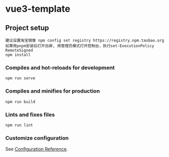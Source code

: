 # vue3-template


## Project setup
```
建议设置淘宝镜像 npm config set registry https://registry.npm.taobao.org
如果用pnpm安装后打开白屏, 用管理员模式打开控制台，执行set-ExecutionPolicy RemoteSigned
npm install
```

### Compiles and hot-reloads for development
```
npm run serve
```

### Compiles and minifies for production
```
npm run build
```

### Lints and fixes files
```
npm run lint
```

### Customize configuration
See [Configuration Reference](https://cli.vuejs.org/config/).
